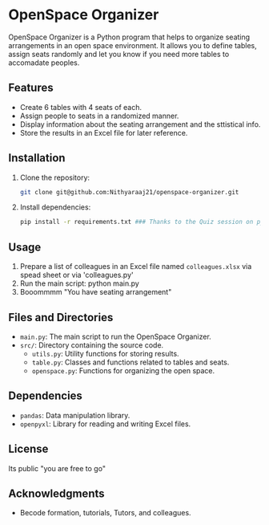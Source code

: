 # OpenSpace Organizer

OpenSpace Organizer is a Python program that helps to organize seating arrangements in an open space environment. It allows you to define tables, assign seats randomly and let you know if you need more tables to accomadate peoples.

## Features

- Create  6 tables with  4 seats of each.
- Assign people to seats in a randomized manner.
- Display information about the seating arrangement and the sttistical info.
- Store the results in an Excel file for later reference.

## Installation

1. Clone the repository:

    ```bash
    git clone git@github.com:Nithyaraaj21/openspace-organizer.git
    ```

2. Install dependencies:

    ```bash
    pip install -r requirements.txt ### Thanks to the Quiz session on python
    ```

## Usage

1. Prepare a list of colleagues in an Excel file named `colleagues.xlsx` via spead sheet or via 'colleagues.py'
2. Run the main script: python main.py  
3. Booommmm "You have seating arrangement"

## Files and Directories

- `main.py`: The main script to run the OpenSpace Organizer.
- `src/`: Directory containing the source code.
  - `utils.py`: Utility functions for storing results.
  - `table.py`: Classes and functions related to tables and seats.
  - `openspace.py`: Functions for organizing the open space.

## Dependencies

- `pandas`: Data manipulation library.
- `openpyxl`: Library for reading and writing Excel files.

## License

Its public "you are free to go"

## Acknowledgments

- Becode formation, tutorials, Tutors, and colleagues.
